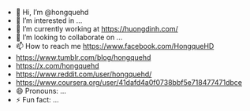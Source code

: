 - 👋 Hi, I’m @hongquehd
- 👀 I’m interested in ...
- 🌱 I’m currently working at https://huongdinh.com/
- 💞️ I’m looking to collaborate on ...
- 📫 How to reach me https://www.facebook.com/HongqueHD
- https://www.tumblr.com/blog/hongquehd
- https://x.com/hongquehd
- https://www.reddit.com/user/hongquehd/
- https://www.coursera.org/user/41dafd4a0f0738bbf5e718477471dbce
- 😄 Pronouns: ...
- ⚡ Fun fact: ...

<!---
hongquehd/hongquehd is a ✨ special ✨ repository because its `README.md` (this file) appears on your GitHub profile.
You can click the Preview link to take a look at your changes.
--->
